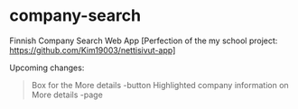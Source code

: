 # company-search
Finnish Company Search Web App
[Perfection of the my school project: https://github.com/Kim19003/nettisivut-app]

Upcoming changes:
> Box for the More details -button
> Highlighted company information on More details -page
